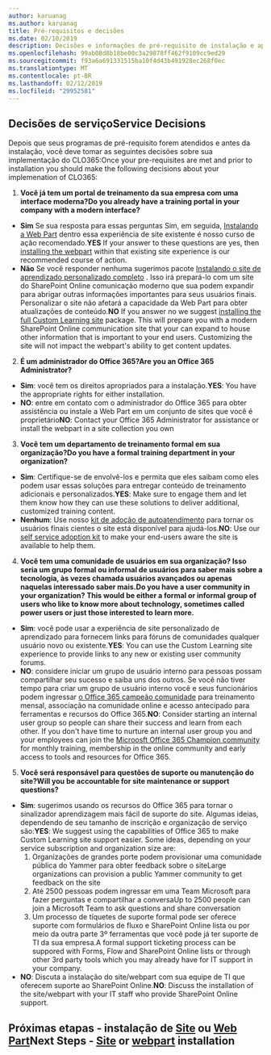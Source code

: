 ```yaml
---
author: karuanag
ms.author: karuanag
title: Pré-requisitos e decisões
ms.date: 02/10/2019
description: Decisões e informações de pré-requisito de instalação e aprendizado personalizado
ms.openlocfilehash: 99ab08d8b18be00c3a29878ff462f9109cc9ed29
ms.sourcegitcommit: f93a6a691331515ba10f4d43b491928ec268f0ec
ms.translationtype: MT
ms.contentlocale: pt-BR
ms.lasthandoff: 02/12/2019
ms.locfileid: "29952581"
---
```

## <a name="service-decisions"></a><span data-ttu-id="8a1db-103">Decisões de serviço</span><span class="sxs-lookup"><span data-stu-id="8a1db-103">Service Decisions</span></span>

<span data-ttu-id="8a1db-104">Depois que seus programas de pré-requisito forem atendidos e antes da instalação, você deve tomar as seguintes decisões sobre sua implementação do CLO365:</span><span class="sxs-lookup"><span data-stu-id="8a1db-104">Once your pre-requisites are met and prior to installation you should make the following decisions about your implemenation of CLO365:</span></span>

1. <span data-ttu-id="8a1db-105">**Você já tem um portal de treinamento da sua empresa com uma interface moderna?**</span><span class="sxs-lookup"><span data-stu-id="8a1db-105">**Do you already have a training portal in your company with a modern interface?**</span></span>

- <span data-ttu-id="8a1db-106">**Sim** Se sua resposta para essas perguntas Sim, em seguida, [Instalando a Web Part](installwebpart.md) dentro essa experiência de site existente é nosso curso de ação recomendado.</span><span class="sxs-lookup"><span data-stu-id="8a1db-106">**YES** If your answer to these questions are yes, then [installing the webpart](installwebpart.md) within that existing site experience is our recommended course of action.</span></span>
- <span data-ttu-id="8a1db-p101">**Não** Se você responder nenhuma sugerimos pacote [Instalando o site de aprendizado personalizado completo](installsitepackage.md) .  Isso irá prepará-lo com um site do SharePoint Online comunicação moderno que sua podem expandir para abrigar outras informações importantes para seus usuários finais.  Personalizar o site não afetará a capacidade da Web Part para obter atualizações de conteúdo.</span><span class="sxs-lookup"><span data-stu-id="8a1db-p101">**NO** If you answer no we suggest [installing the full Custom Learning site](installsitepackage.md) package.  This will prepare you with a modern SharePoint Online communication site that your can expand to house other information that is important to your end users.  Customizing the site will not impact the webpart's ability to get content updates.</span></span> 

2. <span data-ttu-id="8a1db-110">**É um administrador do Office 365?**</span><span class="sxs-lookup"><span data-stu-id="8a1db-110">**Are you an Office 365 Administrator?**</span></span>

- <span data-ttu-id="8a1db-111">**Sim**: você tem os direitos apropriados para a instalação.</span><span class="sxs-lookup"><span data-stu-id="8a1db-111">**YES**:  You have the appropriate rights for either installation.</span></span>
- <span data-ttu-id="8a1db-112">**NO**: entre em contato com o administrador do Office 365 para obter assistência ou instale a Web Part em um conjunto de sites que você é proprietário</span><span class="sxs-lookup"><span data-stu-id="8a1db-112">**NO**: Contact your Office 365 Administrator for assistance or install the webpart in a site collection you own</span></span>

3. <span data-ttu-id="8a1db-113">**Você tem um departamento de treinamento formal em sua organização?**</span><span class="sxs-lookup"><span data-stu-id="8a1db-113">**Do you have a formal training department in your organization?**</span></span>

- <span data-ttu-id="8a1db-114">**Sim**: Certifique-se de envolvê-los e permita que eles saibam como eles podem usar essas soluções para entregar conteúdo de treinamento adicionais e personalizados.</span><span class="sxs-lookup"><span data-stu-id="8a1db-114">**YES**:  Make sure to engage them and let them know how they can use these solutions to deliver additional, customized training content.</span></span>
- <span data-ttu-id="8a1db-115">**Nenhum**: Use nosso [kit de adoção de autoatendimento](driveadoption.md) para tornar os usuários finais cientes o site está disponível para ajudá-los.</span><span class="sxs-lookup"><span data-stu-id="8a1db-115">**NO**:  Use our [self service adoption kit](driveadoption.md) to make your end-users aware the site is available to help them.</span></span>

4. <span data-ttu-id="8a1db-116">**Você tem uma comunidade de usuários em sua organização?  Isso seria um grupo formal ou informal de usuários para saber mais sobre a tecnologia, às vezes chamada usuários avançados ou apenas naquelas interessado saber mais.**</span><span class="sxs-lookup"><span data-stu-id="8a1db-116">**Do you have a user community in your organization?  This would be either a formal or informal group of users who like to know more about technology, sometimes called power users or just those interested to learn more.**</span></span>

- <span data-ttu-id="8a1db-117">**Sim**: você pode usar a experiência de site personalizado de aprendizado para fornecem links para fóruns de comunidades qualquer usuário novo ou existente.</span><span class="sxs-lookup"><span data-stu-id="8a1db-117">**YES**:  You can use the Custom Learning site experience to provide links to any new or existing user community forums.</span></span>
- <span data-ttu-id="8a1db-p102">**NO**: considere iniciar um grupo de usuário interno para pessoas possam compartilhar seu sucesso e saiba uns dos outros.  Se você não tiver tempo para criar um grupo de usuário interno você e seus funcionários podem ingressar [o Office 365 campeão comunidade](https://aka.ms/O365Champions) para treinamento mensal, associação na comunidade online e acesso antecipado para ferramentas e recursos do Office 365.</span><span class="sxs-lookup"><span data-stu-id="8a1db-p102">**NO**:  Consider starting an internal user group so people can share their success and learn from each other.  If you don't have time to nurture an internal user group you and your employees can join the [Microosft Office 365 Champion community](https://aka.ms/O365Champions) for monthly training, membership in the online community and early access to tools and resources for Office 365.</span></span>

5.  <span data-ttu-id="8a1db-120">**Você será responsável para questões de suporte ou manutenção do site?**</span><span class="sxs-lookup"><span data-stu-id="8a1db-120">**Will you be accountable for site maintenance or support questions?**</span></span>

- <span data-ttu-id="8a1db-p103">**Sim**: sugerimos usando os recursos do Office 365 para tornar o sinalizador aprendizagem mais fácil de suporte do site.  Algumas ideias, dependendo de seu tamanho de inscrição e organização de serviço são:</span><span class="sxs-lookup"><span data-stu-id="8a1db-p103">**YES**: We suggest using the capabilities of Office 365 to make Custom Learning site support easier.  Some ideas, depending on your service subscription and organization size are:</span></span>
    1. <span data-ttu-id="8a1db-123">Organizações de grandes porte podem provisionar uma comunidade pública do Yammer para obter feedback sobre o site</span><span class="sxs-lookup"><span data-stu-id="8a1db-123">Large organizations can provision a public Yammer community to get feedback on the site</span></span>
    2. <span data-ttu-id="8a1db-124">Até 2500 pessoas podem ingressar em uma Team Microsoft para fazer perguntas e compartilhar a conversa</span><span class="sxs-lookup"><span data-stu-id="8a1db-124">Up to 2500 people can join a Microsoft Team to ask questions and share conversation</span></span>
    3. <span data-ttu-id="8a1db-125">Um processo de tíquetes de suporte formal pode ser oferece suporte com formulários de fluxo e SharePoint Online lista ou por meio da outra parte 3º ferramentas que você pode já ter suporte de TI da sua empresa.</span><span class="sxs-lookup"><span data-stu-id="8a1db-125">A formal support ticketing process can be suppored with Forms, Flow and SharePoint Online lists or through other 3rd party tools which you may already have for IT support in your company.</span></span> 
- <span data-ttu-id="8a1db-126">**NO**: Discuta a instalação do site/webpart com sua equipe de TI que oferecem suporte ao SharePoint Online.</span><span class="sxs-lookup"><span data-stu-id="8a1db-126">**NO**:  Discuss the installation of the site/webpart with your IT staff who provide SharePoint Online support.</span></span>  

## <a name="next-steps---siteinstallsitepackagemd-or-webpartinstallwebpartmd-installation"></a><span data-ttu-id="8a1db-127">Próximas etapas - instalação de [Site](installsitepackage.md) ou [Web Part](installwebpart.md)</span><span class="sxs-lookup"><span data-stu-id="8a1db-127">Next Steps - [Site](installsitepackage.md) or [webpart](installwebpart.md) installation</span></span>